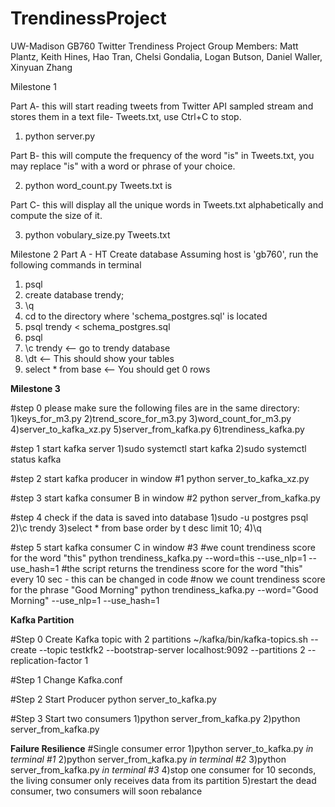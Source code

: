 # TrendinessProject
UW-Madison GB760 Twitter Trendiness Project
Group Members: Matt Plantz, Keith Hines, Hao Tran, Chelsi Gondalia, Logan Butson, Daniel Waller, Xinyuan Zhang

Milestone 1

Part A- this will start reading tweets from Twitter API sampled stream and stores them in a text file- Tweets.txt, use Ctrl+C to stop. 
1) python server.py 

Part B- this will compute the frequency of the word "is" in Tweets.txt, you may replace "is" with a word or phrase of your choice. 

2) python word_count.py Tweets.txt is

Part C- this will display all the unique words in Tweets.txt alphabetically and compute the size of it. 

3) python vobulary_size.py Tweets.txt

Milestone 2 Part A - HT
Create database 
Assuming host is 'gb760', run the following commands in terminal 
1) psql
2) create database trendy;
3) \q
4) cd to the directory where 'schema_postgres.sql' is located
5) psql trendy < schema_postgres.sql
6) psql
7) \c trendy <-- go to trendy database
8) \dt  <-- This should show your tables
9) select * from base <-- You should get 0 rows 

**Milestone 3**

#step 0
please make sure the following files are in the same directory:
1)keys_for_m3.py
2)trend_score_for_m3.py
3)word_count_for_m3.py
4)server_to_kafka_xz.py
5)server_from_kafka.py
6)trendiness_kafka.py

#step 1 start kafka server
1)sudo systemctl start kafka
2)sudo systemctl status kafka

#step 2 start kafka producer in window #1
python server_to_kafka_xz.py

#step 3 start kafka consumer B in window #2
python server_from_kafka.py

#step 4 check if the data is saved into database
1)sudo -u postgres psql
2)\c trendy
3)select * from base order by t desc limit 10;
4)\q

#step 5 start kafka consumer C in window #3
#we count trendiness score for the word "this"
python trendiness_kafka.py --word=this --use_nlp=1 --use_hash=1
#the script returns the trendiness score for the word "this" every 10 sec - this can be changed in code
#now we count trendiness score for the phrase "Good Morning"
python trendiness_kafka.py --word="Good Morning" --use_nlp=1 --use_hash=1

**Kafka Partition**

#Step 0 Create Kafka topic with 2 partitions
~/kafka/bin/kafka-topics.sh --create --topic testkfk2 --bootstrap-server
localhost:9092 --partitions 2 --replication-factor 1

#Step 1 Change Kafka.conf

#Step 2 Start Producer
python server_to_kafka.py

#Step 3 Start two consumers
1)python server_from_kafka.py
2)python server_from_kafka.py

**Failure Resilience** #Single consumer error
1)python server_to_kafka.py *in terminal #1*
2)python server_from_kafka.py *in terminal #2*
3)python server_from_kafka.py *in terminal #3*
4)stop one consumer for 10 seconds, the living consumer only receives data from its partition
5)restart the dead consumer, two consumers will soon rebalance





